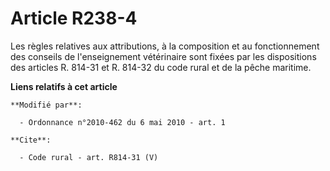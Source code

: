 # Article R238-4

Les règles relatives aux attributions, à la composition et au fonctionnement des conseils de l'enseignement vétérinaire sont
fixées par les dispositions des articles R. 814-31 et R. 814-32 du code rural et de la pêche maritime.

**Liens relatifs à cet article**

	**Modifié par**:

	  - Ordonnance n°2010-462 du 6 mai 2010 - art. 1

	**Cite**:

	  - Code rural - art. R814-31 (V)
